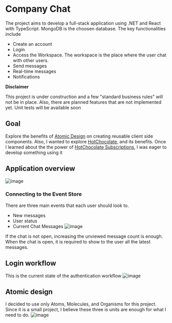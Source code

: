 # Company Chat
The project aims to develop a full-stack application using .NET and React with TypeScript. MongoDB is the choosen database. The key functionalities include
- Create an account
- Login
- Access the Workspace. The workspace is the place where the user chat with other users.
- Send messages
- Real-time messages
- Notifications 

**Disclaimer** 

This project is under construction and a few "standard business rules" will not be in place. Also, there are planned features that are not implemented yet. Unit tests will be available soon

## Goal
Explore the benefits of [Atomic Design](https://atomicdesign.bradfrost.com/) on creating reusable client side components. Also, I wanted to explore [HotChocolate](https://chillicream.com/docs/hotchocolate/v13),
and its benefits. Once I learned about the the power of [HotChocolate Subscriptions](https://chillicream.com/docs/hotchocolate/v13/defining-a-schema/subscriptions), I was eager to develop
something using it


## Application overview
![image](https://github.com/user-attachments/assets/6b44fd91-9312-4bca-8395-c11ffcbdee99)

### Connecting to the Event Store
There are three main events that each user should look to. 
- New messages
- User status
- Current Chat Messages
![image](https://github.com/user-attachments/assets/3ce92a54-bce5-41d3-83f8-4f7942fcb5cc)

If the chat is not open, increasing the unviewed message count is enough. When the chat is open, it is required to show to the user all the latest messages. 


## Login workflow
This is the current state of the authentication workflow
![image](https://github.com/user-attachments/assets/c89112b1-2cee-4a26-82f6-1af768f77cd2)

## Atomic design
I decided to use only Atoms, Molecules, and Organisms for this project. Since it is a small project, I believe these three is units are enough for what I need to do.
![image](https://github.com/user-attachments/assets/8b610d79-a9c3-4a1b-92b8-f05c1f0b0292)







